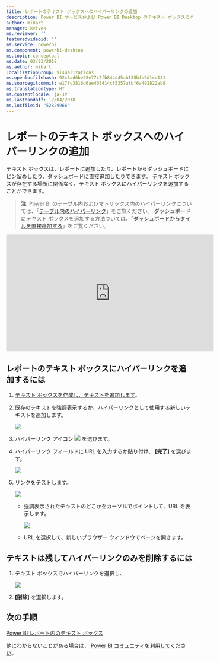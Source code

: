 ```yaml
---
title: レポートのテキスト ボックスへのハイパーリンクの追加
description: Power BI サービスおよび Power BI Desktop のテキスト ボックスにハイパーリンクを追加します
author: mihart
manager: kvivek
ms.reviewer: ''
featuredvideoid: ''
ms.service: powerbi
ms.component: powerbi-desktop
ms.topic: conceptual
ms.date: 03/23/2018
ms.author: mihart
LocalizationGroup: Visualizations
ms.openlocfilehash: 92c5ad6be98e77c7fb844d45ab135bfb9d1cd141
ms.sourcegitcommit: e17fc3816d6ae403414cf5357afbf6a492822ab8
ms.translationtype: HT
ms.contentlocale: ja-JP
ms.lasthandoff: 12/04/2018
ms.locfileid: "52829966"
---
```

# <a name="add-a-hyperlink-to-a-text-box-in-a-report"></a>レポートのテキスト ボックスへのハイパーリンクの追加
テキスト ボックスは、レポートに追加したり、レポートからダッシュボードにピン留めしたり、ダッシュボードに直接追加したりできます。 テキスト ボックスが存在する場所に関係なく、テキスト ボックスにハイパーリンクを追加することができます。  

> **注**: Power BI のテーブル内およびマトリックス内のハイパーリンクについては、「[テーブル内のハイパーリンク](power-bi-hyperlinks-in-tables.md)」をご覧ください。 **ダッシュボード**にテキスト ボックスを追加する方法ついては、「[ダッシュボードからタイルを直接追加する](service-dashboard-add-widget.md)」をご覧ください。 
> 
> 

<iframe width="560" height="315" src="https://www.youtube.com/embed/_3q6VEBhGew#t=0m55s" frameborder="0" allowfullscreen></iframe>


## <a name="to-add-a-hyperlink-to-a-text-box-in-a-report"></a>レポートのテキスト ボックスにハイパーリンクを追加するには
1. [テキスト ボックスを作成し、テキストを追加します](power-bi-reports-add-text-and-shapes.md)。 
2. 既存のテキストを強調表示するか、ハイパーリンクとして使用する新しいテキストを追加します。
   
   ![](media/service-add-hyperlink-to-text-box/power-bi-hyperlink-new.png)
3. ハイパーリンク アイコン ![](media/service-add-hyperlink-to-text-box/power-bi-hyperlink-icon.png) を選びます。
4. ハイパーリンク フィールドに URL を入力するか貼り付け、 **[完了]** を選びます。
   
   ![](media/service-add-hyperlink-to-text-box/power-bi-add-link.png)
5. リンクをテストします。  
   
   ![](media/service-add-hyperlink-to-text-box/power-bi-test-link.png)
   
   * 強調表示されたテキストのどこかをカーソルでポイントして、URL を表示します。  
     
      ![](media/service-add-hyperlink-to-text-box/power-bi-hyperlink-edit.png)
   * URL を選択して、新しいブラウザー ウィンドウでページを開きます。

## <a name="to-remove-the-hyperlink-but-leave-the-text"></a>テキストは残してハイパーリンクのみを削除するには
1. テキスト ボックスでハイパーリンクを選択し、
   
     ![](media/service-add-hyperlink-to-text-box/power-bi-hyperlink-remove.png)
2. **[削除]** を選択します。 

## <a name="next-steps"></a>次の手順
[Power BI レポート内のテキスト ボックス](power-bi-reports-add-text-and-shapes.md)

他にわからないことがある場合は、 [Power BI コミュニティを利用してください](http://community.powerbi.com/)。

